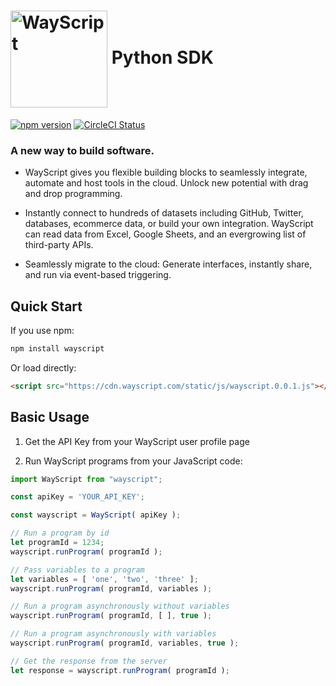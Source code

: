 # [<img src="https://user-images.githubusercontent.com/31461850/53454621-a1b39500-39dc-11e9-9b3c-276451d42437.png" width="155px" alt="WayScript" align="center">](https://wayscript.com) Python SDK

[![npm version](https://img.shields.io/npm/v/wayscript.svg)](https://www.npmjs.com/package/wayscript/) [![CircleCI Status](https://circleci.com/gh/wayscript/wayscript-js/tree/master.svg?style=shield)](https://circleci.com/gh/wayscript/wayscript-js/tree/master)

### A new way to build software.

* WayScript gives you flexible building blocks to seamlessly integrate, automate and host tools in the cloud. Unlock new potential with drag and drop programming.

* Instantly connect to hundreds of datasets including GitHub, Twitter, databases, ecommerce data, or build your own integration. WayScript can read data from Excel, Google Sheets, and an evergrowing list of third-party APIs.

* Seamlessly migrate to the cloud: Generate interfaces, instantly share, and run via event-based triggering. 

## Quick Start

If you use npm:

```sh
npm install wayscript
```

Or load directly:

```html
<script src="https://cdn.wayscript.com/static/js/wayscript.0.0.1.js"></script>
```

## Basic Usage

1. Get the API Key from your WayScript user profile page

2. Run WayScript programs from your JavaScript code:

```javascript
import WayScript from "wayscript";

const apiKey = 'YOUR_API_KEY';

const wayscript = WayScript( apiKey );

// Run a program by id
let programId = 1234;
wayscript.runProgram( programId );

// Pass variables to a program
let variables = [ 'one', 'two', 'three' ];
wayscript.runProgram( programId, variables );

// Run a program asynchronously without variables
wayscript.runProgram( programId, [ ], true );

// Run a program asynchronously with variables
wayscript.runProgram( programId, variables, true );

// Get the response from the server
let response = wayscript.runProgram( programId );
```
